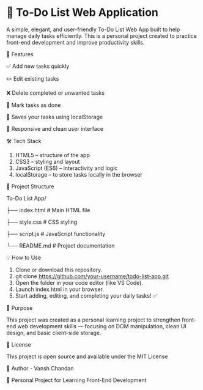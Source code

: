 <h1>📝 To-Do List Web Application</h1>

A simple, elegant, and user-friendly To-Do List Web App built to help manage daily tasks efficiently.
This is a personal project created to practice front-end development and improve productivity skills.

🚀 Features

✅ Add new tasks quickly

✏️ Edit existing tasks

❌ Delete completed or unwanted tasks

🌈 Mark tasks as done

💾 Saves your tasks using localStorage

📱 Responsive and clean user interface


🛠️ Tech Stack
1. HTML5 – structure of the app
2. CSS3 – styling and layout
3. JavaScript (ES6) – interactivity and logic
4. localStorage – to store tasks locally in the browser

📂 Project Structure

To-Do List App/

├── index.html        # Main HTML file

├── style.css         # CSS styling

├── script.js         # JavaScript functionality

└── README.md         # Project documentation


💡 How to Use
1. Clone or download this repository.
2. git clone https://github.com/your-username/todo-list-app.git
3. Open the folder in your code editor (like VS Code).
4. Launch index.html in your browser.
5. Start adding, editing, and completing your daily tasks! ✅

🎯 Purpose

This project was created as a personal learning project to strengthen front-end web development skills — focusing on DOM manipulation, clean UI design, and basic client-side storage.

📄 License

This project is open source and available under the MIT License


👤 Author - Vansh Chandan

📘 Personal Project for Learning Front-End Development
